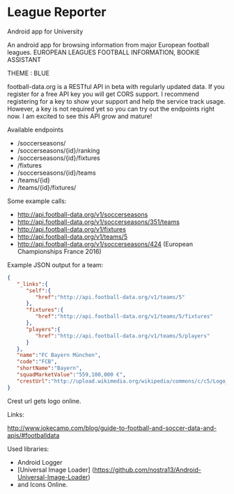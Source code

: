 # League Reporter
Android app for University
 
 
An android app for browsing information from major European football leagues.
EUROPEAN LEAGUES FOOTBALL INFORMATION, BOOKIE ASSISTANT 

THEME : BLUE
 
 football-data.org is a RESTful API in beta with regularly updated data. 
 If you register for a free API key you will get CORS support. I recommend registering for a key to show your support and help the service track usage. However, a key is not required yet so you can try out the endpoints right now. I am excited to see this API grow and mature!
 
 Available endpoints

- /soccerseasons/
- /soccerseasons/{id}/ranking
- /soccerseasons/{id}/fixtures
- /fixtures
- /soccerseasons/{id}/teams
- /teams/{id}
- /teams/{id}/fixtures/

 
 
 Some example calls:

 - http://api.football-data.org/v1/soccerseasons
 - http://api.football-data.org/v1/soccerseasons/351/teams
 - http://api.football-data.org/v1/fixtures
 - http://api.football-data.org/v1/teams/5
 - http://api.football-data.org/v1/soccerseasons/424 (European Championships France 2016)
 
 
 Example JSON output for a team:
 ```JSON
 {
    "_links":{
       "self":{
          "href":"http://api.football-data.org/v1/teams/5"
       },
       "fixtures":{
          "href":"http://api.football-data.org/v1/teams/5/fixtures"
       },
       "players":{
          "href":"http://api.football-data.org/v1/teams/5/players"
       }
    },
    "name":"FC Bayern München",
    "code":"FCB",
    "shortName":"Bayern",
    "squadMarketValue":"559,100,000 €",
    "crestUrl":"http://upload.wikimedia.org/wikipedia/commons/c/c5/Logo_FC_Bayern_München.svg"
 }
  ```
 Crest url gets logo online.

 Links: 
 
 http://www.jokecamp.com/blog/guide-to-football-and-soccer-data-and-apis/#footballdata
 
 
 Used libraries:
 - Android Logger
 - [Universal Image Loader] (https://github.com/nostra13/Android-Universal-Image-Loader)
 - and Icons Online.
 
